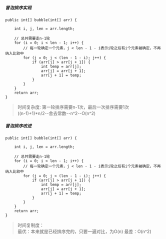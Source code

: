 ##### 冒泡排序实现
```$xslt
public int[] bubble(int[] arr) {

    int i, j, len = arr.length;

    // 总共需要走n-1轮
    for (i = 0; i < len - 1; i++) {
        // 每一轮确定一个元素，j < len - 1 - i表示i轮之后有i个元素被确定，不再纳入比较中
        for (j = 0; j < (len - 1 - i); j++) {
            if (arr[j] > arr[j + 1]) {
                int temp = arr[j];
                arr[j] = arr[j + 1];
                arr[j + 1] = temp;
            }
        }
    }
    return arr;
}
```
> 时间复杂度:
 第一轮排序需要n-1次，最后一次排序需要1次  
 ((n-1)+1)*n/2--舍去常数--n^2--O(n^2)
 
 
 ##### 冒泡排序改进
```
public int[] bubble(int[] arr) {

    int i, j, len = arr.length;

    // 总共需要走n-1轮
    for (i = 0; i < len - 1; i++) {
        // 每一轮确定一个元素，j < len - 1 - i表示i轮之后有i个元素被确定，不再纳入比较中
        for (j = 0; j < (len - 1 - i); j++) {
            if (arr[j] > arr[j + 1]) {
                int temp = arr[j];
                arr[j] = arr[j + 1];
                arr[j + 1] = temp;
            }
        }
    }
    return arr;
}
```
 > 时间复制度：  
 最优：本来就是已经排序完的，只要一遍对比，为O(n)
 最差：O(n^2)